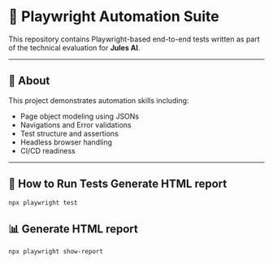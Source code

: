 # 🚀 Playwright Automation Suite

This repository contains Playwright-based end-to-end tests written as part of the technical evaluation for **Jules AI**.

---

## 📌 About

This project demonstrates automation skills including:
- Page object modeling using JSONs
- Navigations and Error validations
- Test structure and assertions
- Headless browser handling
- CI/CD readiness

---

## 🧪 How to Run Tests  Generate HTML report
```bash
npx playwright test
```

## 📊 Generate HTML report
```bash
npx playwright show-report
```